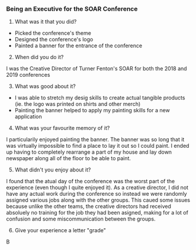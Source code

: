 ### Being an Executive for the SOAR Conference

1) What was it that you did?

- Picked the conference's theme
- Designed the conference's logo
- Painted a banner for the entrance of the conference

2) When did you do it?

I was the Creative Director of Turner Fenton's SOAR for both the 2018 and 2019 conferences

3) What was good about it?

- I was able to stretch my desig skills to create actual tangible products (ie. the logo was printed on shirts and other merch)
- Painting the banner helped to apply my painting skills for a new application

4) What was your favourite memory of it?

<p>I particularily enjoyed painting the banner. The banner was so long that it was virtually impossible to find a place to lay it out so I could paint. 
I ended up having to completely rearrange a part of my house and lay down newspaper along all of the floor to be able to paint.</p>

5) What didn't you enjoy about it?

<p>I found that the atual day of the conference was the worst part of the experience (even though I quite enjoyed it). As a creative director, I did not have any actual work during the conference so instead we were randomly assigned various jobs along with the other groups. This caued some issues because unlike the other teams, the creative directors had received absoluely no training for the job they had been asigned, making for a lot of confusion and some miscommunication between the groups.</p>

6) Give your experience a letter "grade"

B
